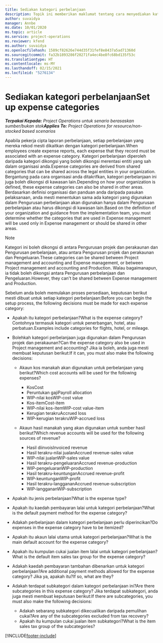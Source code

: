 ```yaml
---
title: Sediakan kategori perbelanjaan
description: Topik ini memberikan maklumat tentang cara menyediakan kategori perbelanjaan dan kategori dikongsi untuk laporan perbelanjaan.
author: suvaidya
manager: Annbe
ms.date: 10/01/2020
ms.topic: article
ms.service: project-operations
ms.reviewer: kfend
ms.author: suvaidya
ms.openlocfilehash: 1589cf82626e744d35f31fef8e8437a5ad71360d
ms.sourcegitcommit: fa32b1893286f20271fa4ec4be8fc68bd135f53c
ms.translationtype: HT
ms.contentlocale: ms-MY
ms.lasthandoff: 02/15/2021
ms.locfileid: "5276134"
---
```

# <a name="set-up-expense-categories"></a><span data-ttu-id="d6591-103">Sediakan kategori perbelanjaan</span><span class="sxs-lookup"><span data-stu-id="d6591-103">Set up expense categories</span></span>

<span data-ttu-id="d6591-104">_**Terpakai Kepada:** Project Operations untuk senario berasaskan sumber/bukan stok_</span><span class="sxs-lookup"><span data-stu-id="d6591-104">_**Applies To:** Project Operations for resource/non-stocked based scenarios_</span></span>

<span data-ttu-id="d6591-105">Apabila pekerja cipta laporan perbelanjaan, setiap perbelanjaan yang mereka rekod mesti dikaitkan dengan kategori perbelanjaan.</span><span class="sxs-lookup"><span data-stu-id="d6591-105">When employees create expense reports, each expense that they record must be associated with an expense category.</span></span> <span data-ttu-id="d6591-106">Kategori perbelanjaan diperoleh daripada kategori dikongsi yang boleh dikongsi merentasi entiti yang sah dalam organisasi anda.</span><span class="sxs-lookup"><span data-stu-id="d6591-106">Expense categories are derived from shared categories that can be shared across the legal entities in your organization.</span></span> <span data-ttu-id="d6591-107">Bergantung pada cara organisasi anda ditakrifkan, kategori perbelanjaan ini juga boleh dikongsi di kawasan lain.</span><span class="sxs-lookup"><span data-stu-id="d6591-107">Depending on how your organization is defined, these expense categories can also be shared in other areas.</span></span> <span data-ttu-id="d6591-108">Berdasarkan definisi organisasi dan panduan anda daripada pasukan pelaksanaan, anda mesti menentukan sama ada kategori yang digunakan dalam Pengurusan perbelanjaan akan digunakan hanya dalam Pengurusan perbelanjaan atau harus dikongsi di kawasan lain.</span><span class="sxs-lookup"><span data-stu-id="d6591-108">Based on the definition of your organization and guidance from the implementation team, you must determine whether the categories that are used in Expense management will be used only in Expense management or should be shared in other areas.</span></span>

> [!NOTE]
> <span data-ttu-id="d6591-109">Kategori ini boleh dikongsi di antara Pengurusan projek dan perakaunan dan Pengurusan perbelanjaan, atau antara Pengurusan projek dan perakaunan dan Pengeluaran.</span><span class="sxs-lookup"><span data-stu-id="d6591-109">These categories can be shared between Project management and accounting and Expense management, or between Project management and accounting and Production.</span></span> <span data-ttu-id="d6591-110">Walau bagaimanapun, ia tidak boleh dikongsi antara Pengurusan perbelanjaan dan Pengeluaran.</span><span class="sxs-lookup"><span data-stu-id="d6591-110">However, they can't be shared between Expense management and Production.</span></span>

<span data-ttu-id="d6591-111">Sebelum anda boleh memulakan proses persediaan, keputusan berikut mesti dibuat untuk setiap kategori perbelanjaan:</span><span class="sxs-lookup"><span data-stu-id="d6591-111">Before you can begin the setup process, the following decisions must be made for each expense category:</span></span>

- <span data-ttu-id="d6591-112">Apakah itu kategori perbelanjaan?</span><span class="sxs-lookup"><span data-stu-id="d6591-112">What is the expense category?</span></span> <span data-ttu-id="d6591-113">Contohnya termasuk kategori untuk penerbangan, hotel, atau perbatuan.</span><span class="sxs-lookup"><span data-stu-id="d6591-113">Examples include categories for flights, hotel, or mileage.</span></span>
- <span data-ttu-id="d6591-114">Bolehkah kategori perbelanjaan juga digunakan dalam Pengurusan projek dan perakaunan?</span><span class="sxs-lookup"><span data-stu-id="d6591-114">Can the expense category also be used in Project management and accounting?</span></span> <span data-ttu-id="d6591-115">Jika ia boleh, anda juga mesti membuat keputusan berikut:</span><span class="sxs-lookup"><span data-stu-id="d6591-115">If it can, you must also make the following decisions:</span></span>

    - <span data-ttu-id="d6591-116">Akaun kos manakah akan digunakan untuk perbelanjaan yang berikut?</span><span class="sxs-lookup"><span data-stu-id="d6591-116">Which cost accounts will be used for the following expenses?</span></span>

        - <span data-ttu-id="d6591-117">Kos</span><span class="sxs-lookup"><span data-stu-id="d6591-117">Cost</span></span>
        - <span data-ttu-id="d6591-118">Peruntukan gaji</span><span class="sxs-lookup"><span data-stu-id="d6591-118">Payroll allocation</span></span>
        - <span data-ttu-id="d6591-119">WIP-nilai kos</span><span class="sxs-lookup"><span data-stu-id="d6591-119">WIP-cost value</span></span>
        - <span data-ttu-id="d6591-120">Kos-item</span><span class="sxs-lookup"><span data-stu-id="d6591-120">Cost-item</span></span>
        - <span data-ttu-id="d6591-121">WIP-nilai kos-item</span><span class="sxs-lookup"><span data-stu-id="d6591-121">WIP-cost value-item</span></span>
        - <span data-ttu-id="d6591-122">Kerugian terakru</span><span class="sxs-lookup"><span data-stu-id="d6591-122">Accrued loss</span></span>
        - <span data-ttu-id="d6591-123">WIP-kerugian terakru</span><span class="sxs-lookup"><span data-stu-id="d6591-123">WIP-accrued loss</span></span>

    - <span data-ttu-id="d6591-124">Akaun hasil manakah yang akan digunakan untuk sumber hasil berikut?</span><span class="sxs-lookup"><span data-stu-id="d6591-124">Which revenue accounts will be used for the following sources of revenue?</span></span>

        - <span data-ttu-id="d6591-125">Hasil diinvois</span><span class="sxs-lookup"><span data-stu-id="d6591-125">Invoiced revenue</span></span>
        - <span data-ttu-id="d6591-126">Hasil terakru-nilai jualan</span><span class="sxs-lookup"><span data-stu-id="d6591-126">Accrued revenue-sales value</span></span>
        - <span data-ttu-id="d6591-127">WIP-nilai jualan</span><span class="sxs-lookup"><span data-stu-id="d6591-127">WIP-sales value</span></span>
        - <span data-ttu-id="d6591-128">Hasil terakru-pengeluaran</span><span class="sxs-lookup"><span data-stu-id="d6591-128">Accrued revenue-production</span></span>
        - <span data-ttu-id="d6591-129">WIP-pengeluaran</span><span class="sxs-lookup"><span data-stu-id="d6591-129">WIP-production</span></span>
        - <span data-ttu-id="d6591-130">Hasil terakru-keuntungan</span><span class="sxs-lookup"><span data-stu-id="d6591-130">Accrued revenue-profit</span></span>
        - <span data-ttu-id="d6591-131">WIP-keuntungan</span><span class="sxs-lookup"><span data-stu-id="d6591-131">WIP-profit</span></span>
        - <span data-ttu-id="d6591-132">Hasil terakru-langganan</span><span class="sxs-lookup"><span data-stu-id="d6591-132">Accrued revenue-subscription</span></span>
        - <span data-ttu-id="d6591-133">WIP-langganan</span><span class="sxs-lookup"><span data-stu-id="d6591-133">WIP-subscription</span></span>

- <span data-ttu-id="d6591-134">Apakah itu jenis perbelanjaan?</span><span class="sxs-lookup"><span data-stu-id="d6591-134">What is the expense type?</span></span>
- <span data-ttu-id="d6591-135">Apakah itu kaedah pembayaran lalai untuk kategori perbelanjaan?</span><span class="sxs-lookup"><span data-stu-id="d6591-135">What is the default payment method for the expense category?</span></span>
- <span data-ttu-id="d6591-136">Adakah perbelanjaan dalam kategori perbelanjaan perlu diperincikan?</span><span class="sxs-lookup"><span data-stu-id="d6591-136">Do expenses in the expense category have to be itemized?</span></span>
- <span data-ttu-id="d6591-137">Apakah itu akaun lalai utama untuk kategori perbelanjaan?</span><span class="sxs-lookup"><span data-stu-id="d6591-137">What is the main default account for the expense category?</span></span>
- <span data-ttu-id="d6591-138">Apakah itu kumpulan cukai jualan item lalai untuk kategori perbelanjaan?</span><span class="sxs-lookup"><span data-stu-id="d6591-138">What is the default item sales tax group for the expense category?</span></span>
- <span data-ttu-id="d6591-139">Adakah kaedah pembayaran tambahan dibenarkan untuk kategori perbelanjaan?</span><span class="sxs-lookup"><span data-stu-id="d6591-139">Are additional payment methods allowed for the expense category?</span></span> <span data-ttu-id="d6591-140">Jika ya, apakah itu?</span><span class="sxs-lookup"><span data-stu-id="d6591-140">If so, what are they?</span></span>
- <span data-ttu-id="d6591-141">Adakah terdapat subkategori dalam kategori perbelanjaan ini?</span><span class="sxs-lookup"><span data-stu-id="d6591-141">Are there subcategories in this expense category?</span></span> <span data-ttu-id="d6591-142">Jika terdapat subkategori, anda juga mesti membuat keputusan berikut:</span><span class="sxs-lookup"><span data-stu-id="d6591-142">If there are subcategories, you must also make the following decisions:</span></span>

    - <span data-ttu-id="d6591-143">Adakah sebarang subkategori dikecualikan daripada pemulihan cukai?</span><span class="sxs-lookup"><span data-stu-id="d6591-143">Are any of the subcategories excluded from tax recovery?</span></span>
    - <span data-ttu-id="d6591-144">Apakah itu kumpulan cukai jualan item subkategori?</span><span class="sxs-lookup"><span data-stu-id="d6591-144">What is the item sales tax group of the subcategories?</span></span>


[!INCLUDE[footer-include](../includes/footer-banner.md)]